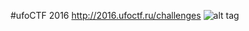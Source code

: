 #ufoCTF 2016
http://2016.ufoctf.ru/challenges
![alt tag](https://github.com/MrMugiwara/WriteupsCTF/blob/master/ufoCTF2016/ufoctf.png)

